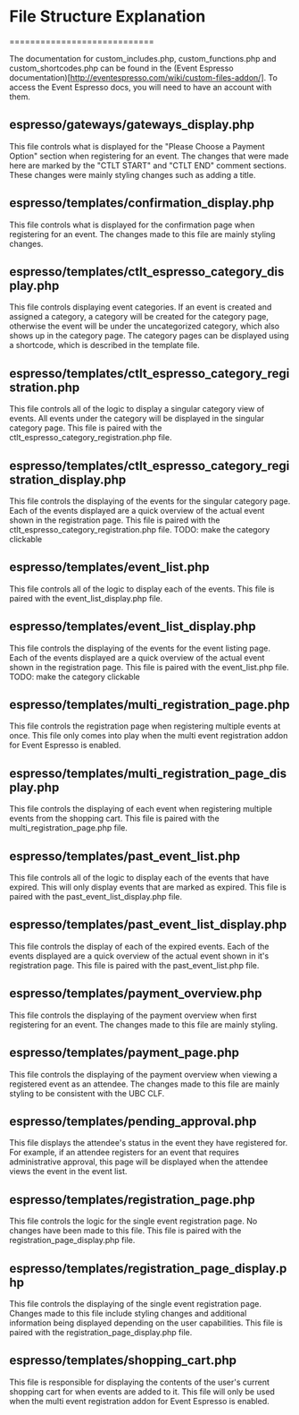 # File Structure Explanation
============================

The documentation for custom_includes.php, custom_functions.php and custom_shortcodes.php can be found in the (Event Espresso documentation)[http://eventespresso.com/wiki/custom-files-addon/]. To access the Event Espresso docs, you will need to have an account with them.

## espresso/gateways/gateways_display.php

This file controls what is displayed for the "Please Choose a Payment Option" section when registering for an event. The changes that were made here are marked by the "CTLT START" and "CTLT END" comment sections. These changes were mainly styling changes such as adding a title.

## espresso/templates/confirmation_display.php

This file controls what is displayed for the confirmation page when registering for an event. The changes made to this file are mainly styling changes.

## espresso/templates/ctlt_espresso_category_display.php

This file controls displaying event categories. If an event is created and assigned a category, a category will be created for the category page, otherwise the event will be under the uncategorized category, which also shows up in the category page. The category pages can be displayed using a shortcode, which is described in the template file.

## espresso/templates/ctlt_espresso_category_registration.php

This file controls all of the logic to display a singular category view of events. All events under the category will be displayed in the singular category page. This file is paired with the ctlt_espresso_category_registration.php file.

## espresso/templates/ctlt_espresso_category_registration_display.php

This file controls the displaying of the events for the singular category page. Each of the events displayed are a quick overview of the actual event shown in the registration page. This file is paired with the ctlt_espresso_category_registration.php file. TODO: make the category clickable

## espresso/templates/event_list.php

This file controls all of the logic to display each of the events. This file is paired with the event_list_display.php file.

## espresso/templates/event_list_display.php

This file controls the displaying of the events for the event listing page. Each of the events displayed are a quick overview of the actual event shown in the registration page. This file is paired with the event_list.php file. TODO: make the category clickable

## espresso/templates/multi_registration_page.php

This file controls the registration page when registering multiple events at once. This file only comes into play when the multi event registration addon for Event Espresso is enabled.

## espresso/templates/multi_registration_page_display.php

This file controls the displaying of each event when registering multiple events from the shopping cart. This file is paired with the multi_registration_page.php file.

## espresso/templates/past_event_list.php

This file controls all of the logic to display each of the events that have expired. This will only display events that are marked as expired. This file is paired with the past_event_list_display.php file.

## espresso/templates/past_event_list_display.php

This file controls the display of each of the expired events. Each of the events displayed are a quick overview of the actual event shown in it's registration page. This file is paired with the past_event_list.php file.

## espresso/templates/payment_overview.php

This file controls the displaying of the payment overview when first registering for an event. The changes made to this file are mainly styling.

## espresso/templates/payment_page.php

This file controls the displaying of the payment overview when viewing a registered event as an attendee. The changes made to this file are mainly styling to be consistent with the UBC CLF.

## espresso/templates/pending_approval.php

This file displays the attendee's status in the event they have registered for. For example, if an attendee registers for an event that requires administrative approval, this page will be displayed when the attendee views the event in the event list.

## espresso/templates/registration_page.php

This file controls the logic for the single event registration page. No changes have been made to this file. This file is paired with the registration_page_display.php file.

## espresso/templates/registration_page_display.php

This file controls the displaying of the single event registration page. Changes made to this file include styling changes and additional information being displayed depending on the user capabilities. This file is paired with the registration_page_display.php file.

## espresso/templates/shopping_cart.php

This file is responsible for displaying the contents of the user's current shopping cart for when events are added to it. This file will only be used when the multi event registration addon for Event Espresso is enabled.
